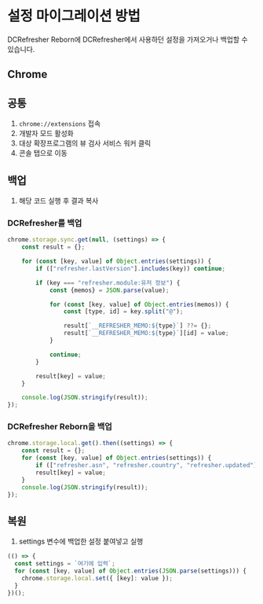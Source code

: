 # 설정 마이그레이션 방법

DCRefresher Reborn에 DCRefresher에서 사용하던 설정을 가져오거나 백업할 수 있습니다.

## Chrome

## 공통

1. ```chrome://extensions``` 접속
2. 개발자 모드 활성화
3. 대상 확장프로그램의 뷰 검사 서비스 워커 클릭
4. 콘솔 탭으로 이동


## 백업

1. 해당 코드 실행 후 결과 복사

### DCRefresher를 백업
```js
chrome.storage.sync.get(null, (settings) => {
    const result = {};

    for (const [key, value] of Object.entries(settings)) {
        if (["refresher.lastVersion"].includes(key)) continue;

        if (key === "refresher.module:유저 정보") {
            const {memos} = JSON.parse(value);

            for (const [key, value] of Object.entries(memos)) {
                const [type, id] = key.split("@");

                result[`__REFRESHER_MEMO:${type}`] ??= {};
                result[`__REFRESHER_MEMO:${type}`][id] = value;
            }

            continue;
        }

        result[key] = value;
    }

    console.log(JSON.stringify(result));
});
```

### DCRefresher Reborn을 백업
```js
chrome.storage.local.get().then((settings) => {
    const result = {};
    for (const [key, value] of Object.entries(settings)) {
        if (["refresher.asn", "refresher.country", "refresher.updated"].includes(key)) continue;
        result[key] = value;
    }
    console.log(JSON.stringify(result));
});
```

## 복원

1. settings 변수에 백업한 설정 붙여넣고 실행

```js
(() => {
  const settings = `여기에 입력`;
  for (const [key, value] of Object.entries(JSON.parse(settings))) {
    chrome.storage.local.set({ [key]: value });
  }
})();
```

